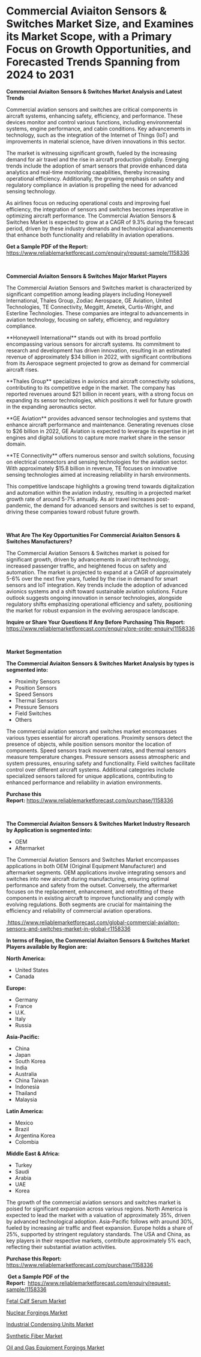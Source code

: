 <p><h1>Commercial Aviaiton Sensors & Switches Market Size, and Examines its Market Scope, with a Primary Focus on Growth Opportunities, and Forecasted Trends Spanning from 2024 to 2031</h1></p><p><strong>Commercial Aviaiton Sensors & Switches Market Analysis and Latest Trends</strong></p>
<p><p>Commercial aviation sensors and switches are critical components in aircraft systems, enhancing safety, efficiency, and performance. These devices monitor and control various functions, including environmental systems, engine performance, and cabin conditions. Key advancements in technology, such as the integration of the Internet of Things (IoT) and improvements in material science, have driven innovations in this sector.</p><p>The market is witnessing significant growth, fueled by the increasing demand for air travel and the rise in aircraft production globally. Emerging trends include the adoption of smart sensors that provide enhanced data analytics and real-time monitoring capabilities, thereby increasing operational efficiency. Additionally, the growing emphasis on safety and regulatory compliance in aviation is propelling the need for advanced sensing technology.</p><p>As airlines focus on reducing operational costs and improving fuel efficiency, the integration of sensors and switches becomes imperative in optimizing aircraft performance. The Commercial Aviation Sensors & Switches Market is expected to grow at a CAGR of 9.3% during the forecast period, driven by these industry demands and technological advancements that enhance both functionality and reliability in aviation operations.</p></p>
<p><strong>Get a Sample PDF of the Report:&nbsp;</strong> <a href="https://www.reliablemarketforecast.com/enquiry/request-sample/1158336?utm_campaign=121&utm_medium=2&utm_source=Github&utm_content=ia&utm_term=05122024&utm_id=commercial-aviaiton-sensors-switches">https://www.reliablemarketforecast.com/enquiry/request-sample/1158336</a></p>
<p>&nbsp;</p>
<p><strong>Commercial Aviaiton Sensors & Switches Major Market Players</strong></p>
<p><p>The Commercial Aviation Sensors and Switches market is characterized by significant competition among leading players including Honeywell International, Thales Group, Zodiac Aerospace, GE Aviation, United Technologies, TE Connectivity, Meggitt, Ametek, Curtis-Wright, and Esterline Technologies. These companies are integral to advancements in aviation technology, focusing on safety, efficiency, and regulatory compliance.</p><p>**Honeywell International** stands out with its broad portfolio encompassing various sensors for aircraft systems. Its commitment to research and development has driven innovation, resulting in an estimated revenue of approximately $34 billion in 2022, with significant contributions from its Aerospace segment projected to grow as demand for commercial aircraft rises.</p><p>**Thales Group** specializes in avionics and aircraft connectivity solutions, contributing to its competitive edge in the market. The company has reported revenues around $21 billion in recent years, with a strong focus on expanding its sensor technologies, which positions it well for future growth in the expanding aeronautics sector.</p><p>**GE Aviation** provides advanced sensor technologies and systems that enhance aircraft performance and maintenance. Generating revenues close to $26 billion in 2022, GE Aviation is expected to leverage its expertise in jet engines and digital solutions to capture more market share in the sensor domain.</p><p>**TE Connectivity** offers numerous sensor and switch solutions, focusing on electrical connectors and sensing technologies for the aviation sector. With approximately $15.8 billion in revenue, TE focuses on innovative sensing technologies aimed at increasing reliability in harsh environments.</p><p>This competitive landscape highlights a growing trend towards digitalization and automation within the aviation industry, resulting in a projected market growth rate of around 5-7% annually. As air travel increases post-pandemic, the demand for advanced sensors and switches is set to expand, driving these companies toward robust future growth.</p></p>
<p>&nbsp;</p>
<p><strong>What Are The Key Opportunities For Commercial Aviaiton Sensors & Switches Manufacturers?</strong></p>
<p><p>The Commercial Aviation Sensors & Switches market is poised for significant growth, driven by advancements in aircraft technology, increased passenger traffic, and heightened focus on safety and automation. The market is projected to expand at a CAGR of approximately 5-6% over the next five years, fueled by the rise in demand for smart sensors and IoT integration. Key trends include the adoption of advanced avionics systems and a shift toward sustainable aviation solutions. Future outlook suggests ongoing innovation in sensor technologies, alongside regulatory shifts emphasizing operational efficiency and safety, positioning the market for robust expansion in the evolving aerospace landscape.</p></p>
<p><strong>Inquire or Share Your Questions If Any Before Purchasing This Report:</strong> <a href="https://www.reliablemarketforecast.com/enquiry/pre-order-enquiry/1158336?utm_campaign=121&utm_medium=2&utm_source=Github&utm_content=ia&utm_term=05122024&utm_id=commercial-aviaiton-sensors-switches">https://www.reliablemarketforecast.com/enquiry/pre-order-enquiry/1158336</a></p>
<p>&nbsp;</p>
<p><strong>Market Segmentation</strong></p>
<p><strong>The Commercial Aviaiton Sensors & Switches Market Analysis by types is segmented into:</strong></p>
<p><ul><li>Proximity Sensors</li><li>Position Sensors</li><li>Speed Sensors</li><li>Thermal Sensors</li><li>Pressure Sensors</li><li>Field Switches</li><li>Others</li></ul></p>
<p><p>The commercial aviation sensors and switches market encompasses various types essential for aircraft operations. Proximity sensors detect the presence of objects, while position sensors monitor the location of components. Speed sensors track movement rates, and thermal sensors measure temperature changes. Pressure sensors assess atmospheric and system pressures, ensuring safety and functionality. Field switches facilitate control over different aircraft systems. Additional categories include specialized sensors tailored for unique applications, contributing to enhanced performance and reliability in aviation environments.</p></p>
<p><strong>Purchase this Report:&nbsp;</strong><a href="https://www.reliablemarketforecast.com/purchase/1158336?utm_campaign=121&utm_medium=2&utm_source=Github&utm_content=ia&utm_term=05122024&utm_id=commercial-aviaiton-sensors-switches">https://www.reliablemarketforecast.com/purchase/1158336</a></p>
<p>&nbsp;</p>
<p><strong>The Commercial Aviaiton Sensors & Switches Market Industry Research by Application is segmented into:</strong></p>
<p><ul><li>OEM</li><li>Aftermarket</li></ul></p>
<p><p>The Commercial Aviation Sensors and Switches Market encompasses applications in both OEM (Original Equipment Manufacturer) and aftermarket segments. OEM applications involve integrating sensors and switches into new aircraft during manufacturing, ensuring optimal performance and safety from the outset. Conversely, the aftermarket focuses on the replacement, enhancement, and retrofitting of these components in existing aircraft to improve functionality and comply with evolving regulations. Both segments are crucial for maintaining the efficiency and reliability of commercial aviation operations.</p></p>
<p><a href="https://www.reliablemarketforecast.com/global-commercial-aviaiton-sensors-and-switches-market-in-global-r1158336?utm_campaign=121&utm_medium=2&utm_source=Github&utm_content=ia&utm_term=05122024&utm_id=commercial-aviaiton-sensors-switches">&nbsp;https://www.reliablemarketforecast.com/global-commercial-aviaiton-sensors-and-switches-market-in-global-r1158336</a></p>
<p><strong>In terms of Region, the Commercial Aviaiton Sensors & Switches Market Players available by Region are:</strong></p>
<p>
    <p> <strong> North America: </strong>
        <ul>
            <li>United States</li>
            <li>Canada</li>
        </ul>
        </p> 
    <p> <strong> Europe: </strong>
        <ul>
            <li>Germany</li>
            <li>France</li>
            <li>U.K.</li>
            <li>Italy</li>
            <li>Russia</li>
        </ul>
        </p> 
    <p> <strong> Asia-Pacific: </strong>
        <ul>
            <li>China</li>
            <li>Japan</li>
            <li>South Korea</li>
            <li>India</li>
            <li>Australia</li>
            <li>China Taiwan</li>
            <li>Indonesia</li>
            <li>Thailand</li>
            <li>Malaysia</li>
        </ul>
        </p> 
    <p> <strong> Latin America: </strong>
        <ul>
            <li>Mexico</li>
            <li>Brazil</li>
            <li>Argentina Korea</li>
            <li>Colombia</li>
        </ul>
        </p> 
    <p> <strong> Middle East & Africa: </strong>
        <ul>
            <li>Turkey</li>
            <li>Saudi</li>
            <li>Arabia</li>
            <li>UAE</li>
            <li>Korea</li>
        </ul>
    </p>
    </p>
<p><p>The growth of the commercial aviation sensors and switches market is poised for significant expansion across various regions. North America is expected to lead the market with a valuation of approximately 35%, driven by advanced technological adoption. Asia-Pacific follows with around 30%, fueled by increasing air traffic and fleet expansion. Europe holds a share of 25%, supported by stringent regulatory standards. The USA and China, as key players in their respective markets, contribute approximately 5% each, reflecting their substantial aviation activities.</p></p>
<p><strong>Purchase this Report: </strong><a href="https://www.reliablemarketforecast.com/purchase/1158336?utm_campaign=121&utm_medium=2&utm_source=Github&utm_content=ia&utm_term=05122024&utm_id=commercial-aviaiton-sensors-switches">https://www.reliablemarketforecast.com/purchase/1158336</a></p>
<p>&nbsp;<strong>Get a Sample PDF of the Report:&nbsp;&nbsp;</strong><a href="https://www.reliablemarketforecast.com/enquiry/request-sample/1158336?utm_campaign=121&utm_medium=2&utm_source=Github&utm_content=ia&utm_term=05122024&utm_id=commercial-aviaiton-sensors-switches">https://www.reliablemarketforecast.com/enquiry/request-sample/1158336</a></p>
<p><strong></strong></p>
<p><p><a href="https://www.linkedin.com/pulse/fetal-calf-serum-market-analysis-insights-competition-kduoe?utm_campaign=121&utm_medium=2&utm_source=Github&utm_content=ia&utm_term=05122024&utm_id=commercial-aviaiton-sensors-switches">Fetal Calf Serum Market</a></p><p><a href="https://issuu.com/reportprime-2/docs/nuclear-forgings-market-size-2030.pptx?utm_campaign=121&utm_medium=2&utm_source=Github&utm_content=ia&utm_term=05122024&utm_id=commercial-aviaiton-sensors-switches">Nuclear Forgings Market</a></p><p><a href="https://www.linkedin.com/pulse/projecting-growth-industrial-condensing-units-market-gttje?utm_campaign=121&utm_medium=2&utm_source=Github&utm_content=ia&utm_term=05122024&utm_id=commercial-aviaiton-sensors-switches">Industrial Condensing Units Market</a></p><p><a href="https://www.linkedin.com/pulse/industry-projections-global-synthetic-fiber-market-size-experiencing-wpzuc?utm_campaign=121&utm_medium=2&utm_source=Github&utm_content=ia&utm_term=05122024&utm_id=commercial-aviaiton-sensors-switches">Synthetic Fiber Market</a></p><p><a href="https://issuu.com/reportprime-2/docs/oil-and-gas-equipment-forgings-market-size-2030.pp?utm_campaign=121&utm_medium=2&utm_source=Github&utm_content=ia&utm_term=05122024&utm_id=commercial-aviaiton-sensors-switches">Oil and Gas Equipment Forgings Market</a></p></p>